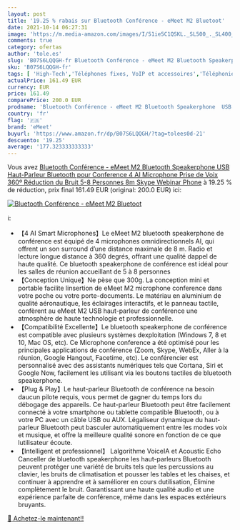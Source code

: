 ```yaml
---
layout: post
title: '19.25 % rabais sur Bluetooth Conférence - eMeet M2 Bluetoot'
date: 2021-10-14 06:27:31
image: 'https://m.media-amazon.com/images/I/51ie5C1QSKL._SL500_._SL400_.jpg'
comments: true
category: ofertas
author: 'tole.es'
slug: 'B07S6LQQGH-fr Bluetooth Conférence - eMeet M2 Bluetooth Speakerphone USB...'
sku: 'B07S6LQQGH-fr'
tags: [ 'High-Tech','Téléphones fixes, VoIP et accessoires','Téléphonie sur Internet - VoIP','emeet', ]
actualPrice: 161.49 EUR
currency: EUR
price: 161.49
comparePrice: 200.0 EUR
prodname: 'Bluetooth Conférence - eMeet M2 Bluetooth Speakerphone  USB Haut-Parleur Bluetooth pour Conference  4 AI Microphone  Prise de Voix 360º  Réduction du Bruit  5-8 Personnes  8m  Skype  Webinar  Phone'
country: 'fr'
flag: '🇫🇷'
brand: 'eMeet'
buyurl: 'https://www.amazon.fr/dp/B07S6LQQGH/?tag=tolees0d-21'
descuento: '19.25'
average: '177.323333333333'
---
```


Vous avez [Bluetooth Conférence - eMeet M2 Bluetooth Speakerphone  USB Haut-Parleur Bluetooth pour Conference  4 AI Microphone  Prise de Voix 360º  Réduction du Bruit  5-8 Personnes  8m  Skype  Webinar  Phone](https://www.amazon.fr/dp/B07S6LQQGH/?tag=tolees0d-21)  à  19.25 % de réduction, prix final  161.49 EUR (original: 200.0 EUR) ici:

[![Bluetooth Conférence - eMeet M2 Bluetoot](https://m.media-amazon.com/images/I/51ie5C1QSKL._SL500_._SL400_.jpg)](https://www.amazon.fr/dp/B07S6LQQGH/?tag=tolees0d-21)

ℹ️:

- 【4 AI Smart Microphones】Le eMeet M2 bluetooth speakerphone de conférence est équipé de 4 microphones omnidirectionnels AI, qui offrent un son surround d’une distance maximale de 8 m. Radio et lecture longue distance à 360 degrés, offrant une qualité dappel de haute qualité. Ce bluetooth speakerphone de conférence est idéal pour les salles de réunion accueillant de 5 à 8 personnes
- 【Conception Unique】Ne pèse que 300g. La conception mini et portable facilite linsertion de eMeet M2 microphone conference dans votre poche ou votre porte-documents. Le matériau en aluminium de qualité aéronautique, les éclairages interactifs, et le panneau tactile, confèrent au eMeet M2 USB haut-parleur de conférence une atmosphère de haute technologie et professionnelle.
- 【Compatibilité Excellente】Le bluetooth speakerphone de conférence est compatible avec plusieurs systèmes dexploitation (Windows 7, 8 et 10, Mac OS, etc). Ce Microphone conference a été optimisé pour les principales applications de conférence (Zoom, Skype, WebEx, Aller à la réunion, Google Hangout, Facetime, etc). Le conférencier est personnalisé avec des assistants numériques tels que Cortana, Siri et Google Now, facilement les utilisant via les boutons tactiles de bluetooth speakerphone.
- 【Plug & Play】Le haut-parleur Bluetooth de conférence na besoin daucun pilote requis, vous permet de gagner du temps lors du débogage des appareils. Ce haut-parleur Bluetooth peut être facilement connecté à votre smartphone ou tablette compatible Bluetooth, ou à votre PC avec un câble USB ou AUX. Légaliseur dynamique du haut-parleur Bluetooth peut basculer automatiquement entre les modes voix et musique, et offre la meilleure qualité sonore en fonction de ce que lutilisateur écoute.
- 【Intelligent et professionnel】 Lalgorithme VoiceIA et Acoustic Echo Canceller de bluetooth speakerphone les haut-parleurs Bluetooth peuvent protéger une variété de bruits tels que les percussions au clavier, les bruits de climatisation et pousser les tables et les chaises, et continuer à apprendre et à saméliorer en cours dutilisation, Élimine complètement le bruit. Garantissant une haute qualité audio et une expérience parfaite de conférence, même dans les espaces extérieurs bruyants.

[🛒 Achetez-le maintenant!!](https://www.amazon.fr/dp/B07S6LQQGH/?tag=tolees0d-21)
